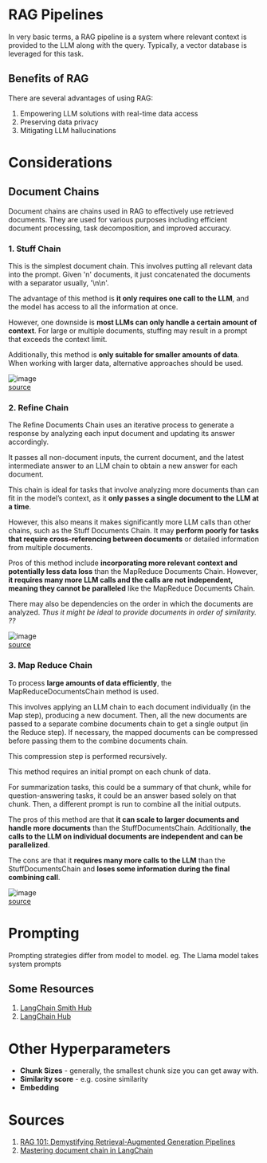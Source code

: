 # RAG Pipelines

In very basic terms, a RAG pipeline is a system where relevant context is provided to the LLM along with the query. Typically, a vector database is leveraged for this task.

## Benefits of RAG

There are several advantages of using RAG:

1. Empowering LLM solutions with real-time data access
2. Preserving data privacy
3. Mitigating LLM hallucinations

# Considerations

## Document Chains

Document chains are chains used in RAG to effectively use retrieved documents. They are used for various purposes including efficient document processing, task decomposition, and improved accuracy.

### 1. Stuff Chain

This is the simplest document chain. This involves putting all relevant data into the prompt. Given 'n' documents, it just concatenated the documents with a separator usually, '\n\n'.

The advantage of this method is **it only requires one call to the LLM**, and the model has access to all the information at once.

However, one downside is **most LLMs can only handle a certain amount of context**. For large or multiple documents, stuffing may result in a prompt that exceeds the context limit.

Additionally, this method is **only suitable for smaller amounts of data**. When working with larger data, alternative approaches should be used.

![image](https://github.com/arjbingly/Capstone_5/assets/54805765/0b2bd6fa-4254-43ba-aa15-922a0f6ee8f0)  
[source](https://readmedium.com/en/https:/ogre51.medium.com/types-of-chains-in-langchain-823c8878c2e9)

### 2. Refine Chain

The Refine Documents Chain uses an iterative process to generate a response by analyzing each input document and updating its answer accordingly.

It passes all non-document inputs, the current document, and the latest intermediate answer to an LLM chain to obtain a new answer for each document.

This chain is ideal for tasks that involve analyzing more documents than can fit in the model’s context, as it **only passes a single document to the LLM at a time**.

However, this also means it makes significantly more LLM calls than other chains, such as the Stuff Documents Chain. It may **perform poorly for tasks that require cross-referencing between documents** or detailed information from multiple documents.

Pros of this method include **incorporating more relevant context and potentially less data loss** than the MapReduce Documents Chain. However, **it requires many more LLM calls and the calls are not independent, meaning they cannot be paralleled** like the MapReduce Documents Chain.

There may also be dependencies on the order in which the documents are analyzed. _Thus it might be ideal to provide documents in order of similarity. ??_

![image](https://github.com/arjbingly/Capstone_5/assets/54805765/bba655c5-954b-4a68-9317-3e272c7a543b)  
[source](https://readmedium.com/en/https:/ogre51.medium.com/types-of-chains-in-langchain-823c8878c2e9)

### 3. Map Reduce Chain

To process **large amounts of data efficiently**, the MapReduceDocumentsChain method is used.

This involves applying an LLM chain to each document individually (in the Map step), producing a new document. Then, all the new documents are passed to a separate combine documents chain to get a single output (in the Reduce step). If necessary, the mapped documents can be compressed before passing them to the combine documents chain.

This compression step is performed recursively.

This method requires an initial prompt on each chunk of data.

For summarization tasks, this could be a summary of that chunk, while for question-answering tasks, it could be an answer based solely on that chunk. Then, a different prompt is run to combine all the initial outputs.

The pros of this method are that **it can scale to larger documents and handle more documents** than the StuffDocumentsChain. Additionally, **the calls to the LLM on individual documents are independent and can be parallelized**.

The cons are that it **requires many more calls to the LLM** than the StuffDocumentsChain and **loses some information during the final combining call**.

![image](https://github.com/arjbingly/Capstone_5/assets/54805765/664c9a11-1d9a-4d85-8945-a43ee150708c)  
[source](https://readmedium.com/en/https:/ogre51.medium.com/types-of-chains-in-langchain-823c8878c2e9)

# Prompting

Prompting strategies differ from model to model.
eg. The Llama model takes system prompts

## Some Resources

1. [LangChain Smith Hub](https://smith.langchain.com)
2. [LangChain Hub](https://github.com/hwchase17/langchain-hub)

# Other Hyperparameters

- **Chunk Sizes** - generally, the smallest chunk size you can get away with.
- **Similarity score** - e.g. cosine similarity
- **Embedding**

# Sources

1. [RAG 101: Demystifying Retrieval-Augmented Generation Pipelines](https://developer.nvidia.com/blog/rag-101-demystifying-retrieval-augmented-generation-pipelines/)
2. [Mastering document chain in LangChain](https://www.comet.com/site/blog/mastering-document-chains-in-langchain/)
